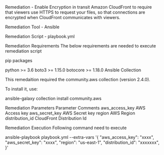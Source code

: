 Remediation - Enable Encryption in transit
Amazon CloudFront to require that viewers use HTTPS to request your files, so that connections are encrypted when CloudFront communicates with viewers.

Remediation Tool - Ansible

Remediation Script - playbook.yml

Remediation Requirements
The below requirements are needed to execute remediation script

pip packages

python >= 3.6
boto3 >= 1.15.0
botocore >= 1.18.0
Ansible Collection

This remedaition required the community.aws collection (version 2.4.0).

To install it, use:

ansible-galaxy collection install community.aws

Remediation Parameters
Parameter	Comments
aws_access_key	AWS Access key
aws_secret_key	AWS Secret key
region	                AWS Region
distribution_id     CloudFront Distribution Id

Remediation Execution
Following command need to execute

ansible-playbook playbook.yml --extra-vars '{
  "aws_access_key": "xxxx",
  "aws_secret_key": "xxxx",
  "region": "us-east-1",
  "distribution_id": "xxxxxxx",
}'